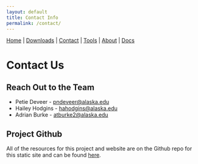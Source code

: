 ```yaml
---
layout: default
title: Contact Info
permalink: /contact/
---
```

<nav>
  <a href="{{ '/' | relative_url }}">Home</a> |
  <a href="{{ '/downloads/' | relative_url }}">Downloads</a> |
  <a href="{{ '/contact/' | relative_url }}">Contact</a> |
  <a href="{{ '/tools/' | relative_url }}">Tools</a> |
  <a href="{{ '/about/' | relative_url }}">About</a> |
  <a href="{{ '/docs/' | relative_url }}">Docs</a>
</nav>

# Contact Us


## Reach Out to the Team
- Petie Deveer - pndeveer@alaska.edu
- Hailey Hodgins - hahodgins@alaska.edu
- Adrian Burke - atburke2@alaska.edu


## Project Github
All of the resources for this project and website are on the Github repo for this static site and can be found [here](https://github.com/uaf-t3/pulse-startram).
